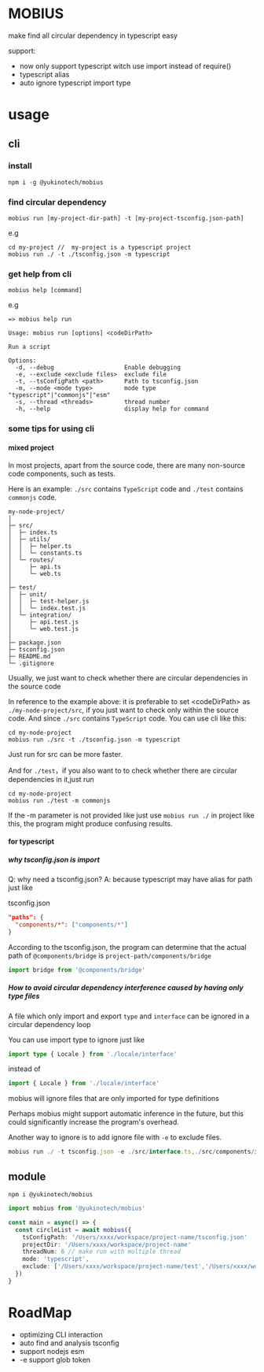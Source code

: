 # MOBIUS

make find all circular dependency in typescript easy

support:

- now only support typescript witch use import instead of require()
- typescript alias
- auto ignore typescript import type

# usage

## cli

### install

```shell
npm i -g @yukinotech/mobius
```

### find circular dependency

```shell
mobius run [my-project-dir-path] -t [my-project-tsconfig.json-path]
```

e.g

```shell
cd my-project //  my-project is a typescript project
mobius run ./ -t ./tsconfig.json -m typescript
```

### get help from cli

```shell
mobius help [command]
```

e.g

```shell
=> mobius help run

Usage: mobius run [options] <codeDirPath>

Run a script

Options:
  -d, --debug                    Enable debugging
  -e, --exclude <exclude files>  exclude file
  -t, --tsConfigPath <path>      Path to tsconfig.json
  -m, --mode <mode type>         mode type "typescript"|"commonjs"|"esm"
  -s, --thread <threads>         thread number
  -h, --help                     display help for command
```

### some tips for using cli

#### mixed project

In most projects, apart from the source code, there are many non-source code components, such as tests.

Here is an example: `./src` contains `TypeScript` code and `./test` contains `commonjs` code.

```
my-node-project/
│
├─ src/
│  ├─ index.ts
│  ├─ utils/
│  │  ├─ helper.ts
│  │  └─ constants.ts
│  └─ routes/
│     ├─ api.ts
│     └─ web.ts
│
├─ test/
│  ├─ unit/
│  │  ├─ test-helper.js
│  │  └─ index.test.js
│  └─ integration/
│     ├─ api.test.js
│     └─ web.test.js
│
├─ package.json
├─ tsconfig.json
├─ README.md
└─ .gitignore
```

Usually, we just want to check whether there are circular dependencies in the source code

In reference to the example above: it is preferable to set &lt;codeDirPath&gt; as `./my-node-project/src`, if you just want to check only within the source code. And since `./src` contains `TypeScript` code. You can use cli like this:

```shell
cd my-node-project
mobius run ./src -t ./tsconfig.json -m typescript
```

Just run for src can be more faster.

And for `./test`，if you also want to to check whether there are circular dependencies in it,just run

```shell
cd my-node-project
mobius run ./test -m commonjs
```

If the -m parameter is not provided like just use `mobius run ./` in project like this, the program might produce confusing results.

#### for typescript

##### why tsconfig.json is import

Q: why need a tsconfig.json?
A: because typescript may have alias for path just like

tsconfig.json

```json
"paths": {
  "components/*": ["components/*"]
}
```

According to the tsconfig.json, the program can determine that the actual path of `@components/bridge` is `project-path/components/bridge`

```ts
import bridge from '@components/bridge'
```

##### How to avoid circular dependency interference caused by having only type files

A file which only import and export `type` and `interface` can be ignored in a circular dependency loop

You can use import type to ignore just like

```ts
import type { Locale } from './locale/interface'
```

instead of

```ts
import { Locale } from './locale/interface'
```

mobius will ignore files that are only imported for type definitions

Perhaps mobius might support automatic inference in the future, but this could significantly increase the program's overhead.

Another way to ignore is to add ignore file with `-e` to exclude files.

```ts
mobius run ./ -t tsconfig.json -e ./src/interface.ts,./src/components/interface.ts
```

## module

```shell
npm i @yukinotech/mobius
```

```ts
import mobius from '@yukinotech/mobius'

const main = async() => {
  const circleList = await mobius({
    tsConfigPath: '/Users/xxxx/workspace/project-name/tsconfig.json'
    projectDir: '/Users/xxxx/workspace/project-name'
    threadNum: 6 // make run with multiple thread
    mode: 'typescript',
    exclude: ['/Users/xxxx/workspace/project-name/test','/Users/xxxx/workspace/project-name/script']
  })
}
```

# RoadMap

- optimizing CLI interaction
- auto find and analysis tsconfig
- support nodejs esm
- -e support glob token
